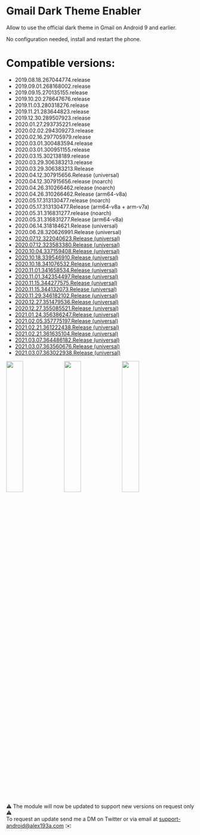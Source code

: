 # Gmail Dark Theme Enabler

Allow to use the official dark theme in Gmail on Android 9 and earlier.

No configuration needed, install and restart the phone.

# Compatible versions:

* 2019.08.18.267044774.release
* 2019.09.01.268168002.release
* 2019.09.15.270135155.release
* 2019.10.20.278647676.release
* 2019.11.03.280318276.release
* 2019.11.21.283644823.release
* 2019.12.30.289507923.release
* 2020.01.27.293735221.release
* 2020.02.02.294309273.release
* 2020.02.16.297705979.release
* 2020.03.01.300483594.release
* 2020.03.01.300951155.release
* 2020.03.15.302138189.release
* 2020.03.29.306383213.release
* 2020.03.29.306383213.Release
* 2020.04.12.307915656.Release (universal)
* 2020.04.12.307915656.release (noarch)
* 2020.04.26.310266462.release (noarch)
* 2020.04.26.310266462.Release (arm64-v8a)
* 2020.05.17.313130477.release (noarch)
* 2020.05.17.313130477.Release (arm64-v8a + arm-v7a)
* 2020.05.31.316831277.release (noarch)
* 2020.05.31.316831277.Release (arm64-v8a)
* 2020.06.14.318184621.Release (universal)
* 2020.06.28.320626991.Release (universal)
* [2020.07.12.322040623.Release (universal)](https://www.apkmirror.com/apk/google-inc/gmail/gmail-2020-07-12-322040623-release-release/gmail-2020-07-12-322040623-release-android-apk-download/)
* [2020.07.12.323583380.Release (universal)](https://www.apkmirror.com/apk/google-inc/gmail/gmail-2020-07-12-323583380-release-release/gmail-2020-07-12-323583380-release-android-apk-download/)
* [2020.10.04.337159408.Release (universal)](https://www.apkmirror.com/apk/google-inc/gmail/gmail-2020-10-04-337159408-release-release/gmail-2020-10-04-337159408-release-2-android-apk-download/)
* [2020.10.18.339546910.Release (universal)](https://www.apkmirror.com/apk/google-inc/gmail/gmail-2020-10-18-339546910-release-release/gmail-2020-10-18-339546910-release-2-android-apk-download/)
* [2020.10.18.341076532.Release (universal)](https://www.apkmirror.com/apk/google-inc/gmail/gmail-2020-10-18-341076532-release-release/gmail-2020-10-18-341076532-release-2-android-apk-download/)
* [2020.11.01.341658534.Release (universal)](https://www.apkmirror.com/apk/google-inc/gmail/gmail-2020-11-01-341658534-release-release/gmail-2020-11-01-341658534-release-2-android-apk-download/)
* [2020.11.01.342354497.Release (universal)](https://www.apkmirror.com/apk/google-inc/gmail/gmail-2020-11-01-342354497-release-release/gmail-2020-11-01-342354497-release-2-android-apk-download/)
* [2020.11.15.344277575.Release (universal)](https://www.apkmirror.com/apk/google-inc/gmail/gmail-2020-11-15-344277575-release-release/gmail-2020-11-15-344277575-release-2-android-apk-download/)
* [2020.11.15.344132073.Release (universal)](https://www.apkmirror.com/apk/google-inc/gmail/gmail-2020-11-15-344132073-release-release/gmail-2020-11-15-344132073-release-android-apk-download/)
* [2020.11.29.346182102.Release (universal)](https://www.apkmirror.com/apk/google-inc/gmail/gmail-2020-11-29-346182102-release-release/gmail-2020-11-29-346182102-release-2-android-apk-download/)
* [2020.12.27.351479536.Release (universal)](https://www.apkmirror.com/apk/google-inc/gmail/gmail-2020-12-27-351479536-release-release/gmail-2020-12-27-351479536-release-android-apk-download/)
* [2020.12.27.355085521.Release (universal)](https://www.apkmirror.com/apk/google-inc/gmail/gmail-2020-12-27-355085521-release-release/gmail-2020-12-27-355085521-release-2-android-apk-download/)
* [2021.01.24.356386247.Release (universal)](https://www.apkmirror.com/apk/google-inc/gmail/gmail-2021-01-24-356386247-release-release/gmail-2021-01-24-356386247-release-2-android-apk-download/)
* [2021.02.05.357775197.Release (universal)](https://www.apkmirror.com/apk/google-inc/gmail/gmail-2021-02-05-357775197-release-release/gmail-2021-02-05-357775197-release-android-apk-download/)
* [2021.02.21.361222438.Release (universal)](https://www.apkmirror.com/apk/google-inc/gmail/gmail-2021-02-21-361222438-release-release/gmail-2021-02-21-361222438-release-2-android-apk-download/)
* [2021.02.21.361635104.Release (universal)](https://www.apkmirror.com/apk/google-inc/gmail/gmail-2021-02-21-361635104-release-release/gmail-2021-02-21-361635104-release-android-apk-download/)
* [2021.03.07.364486182.Release (universal)](https://www.apkmirror.com/apk/google-inc/gmail/gmail-2021-03-07-364486182-release-release/gmail-2021-03-07-364486182-release-2-android-apk-download/)
* [2021.03.07.363560676.Release (universal)](https://www.apkmirror.com/apk/google-inc/gmail/gmail-2021-03-07-363560676-release-release/gmail-2021-03-07-363560676-release-2-android-apk-download/)
* [2021.03.07.363022938.Release (universal)](https://www.apkmirror.com/apk/google-inc/gmail/gmail-2021-03-07-363022938-release-release/gmail-2021-03-07-363022938-release-android-apk-download/)

<img src="https://pbs.twimg.com/media/EEK15orXkAErJm_?format=jpg" width="30%">
<img src="https://pbs.twimg.com/media/EEK15olWwAALArs?format=jpg" width="30%"> 
<img src="https://pbs.twimg.com/media/EEK15otWkAAQ76o?format=jpg" width="30%">

⚠️ The module will now be updated to support new versions on request only ⚠️<br>
To request an update send me a DM on Twitter or via email at support-android@alex193a.com ✉️